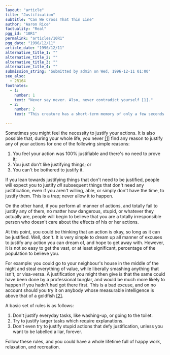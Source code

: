```yaml
---
layout: "article"
title: "Justification"
subtitle: "Can We Cross That Thin Line"
author: "Aaron Rice"
factuality: "Real"
pgg_id: "10R1"
permalink: "articles/10R1"
pgg_date: "1996/12/11"
article_date: "1996/12/11"
alternative_title_1: ""
alternative_title_2: ""
alternative_title_3: ""
alternative_title_4: ""
submission_string: "Submitted by admin on Wed, 1996-12-11 01:00"
see_also:
  - 2R164
footnotes: 
  - 1:
    number: 1
    text: "Never say never. Also, never contradict yourself [1]."
  - 2:
    number: 2
    text: "This creature has a short-term memory of only a few seconds. Thus, by the time it would get to the end of this footnote, it would have forgotten why it started to read it in the first place. To add a further sentence would just confuse it even more."

---
```

<div>
<p>Sometimes you might feel the necessity to justify your actions. It is also possible that, during your whole life, you never <a href="#footnote-body.1" name="footnote-link.1" class="footnote-link">[1]</a> find any reason to justify any of your actions for one of the following simple reasons:</p>
<ol>
<li value="1">You feel your action was 100% justifiable and there's no need to prove it;</li>
<li value="2">You just don't like justifying things; or</li>
<li value="3">You can't be bothered to justify it.</li>
</ol>
<p>If you lean towards justifying things that don't need to be justified, people will expect you to justify <em>all</em> subsequent things that don't need any justification, even if you aren't willing, able, or simply don't have the time, to justify them. This is a trap; never allow it to happen.</p>
<p>On the other hand, if you perform all manner of actions, and totally fail to justify any of them, no matter how dangerous, stupid, or whatever they actually are, people will begin to believe that you are a totally irresponsible person who doesn't care about the effects of his or her actions.</p>
<p>At this point, you could be thinking that an action is okay, so long as it can be justified. Well, don't. It is very simple to dream up all manner of excuses to justify any action you can dream of, and hope to get away with. However, it is not so easy to get the vast, or at least significant, percentage of the population to believe you.</p>
<p>For example: you could go to your neighbour's house in the middle of the night and steal everything of value, while liberally smashing anything that isn't, or visa-versa. A justification you might then give is that the same could have been done by a professional burglar, and would be much more likely to happen if you hadn't had got there first. This is a bad excuse, and on no account should you try it on anybody whose measurable intelligence is above that of a goldfish <a href="#footnote-body.2" name="footnote-link.2" class="footnote-link">[2]</a>.</p>
<p>A basic set of rules is as follows:</p>
<ol>
<li value="1">Don't justify everyday tasks, like washing-up, or going to the toilet.</li>
<li value="2">Try to justify larger tasks which require explanations.</li>
<li value="3">Don't even try to justify stupid actions that defy justification, unless you want to be labelled a liar, forever.</li>
</ol>
<p>Follow these rules, and you could have a whole lifetime full of happy work, relaxation, and recreation.</p>
</div>
